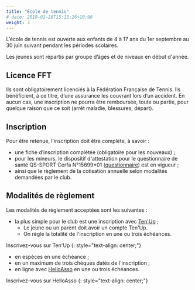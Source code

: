 ```yaml
---
title: "École de tennis"
# date: 2019-01-28T15:15:26+10:00
weight: 3
---
```

L’école de tennis est ouverte aux enfants de 4 à 17 ans du 1er septembre au 30 juin suivant pendant les périodes scolaires.
<!--more-->


Les jeunes sont répartis par groupe d’âges et de niveaux en début d'année.


## Licence FFT
Ils sont obligatoirement licenciés à la Fédération Française de Tennis.
Ils bénéficient, à ce titre, d’une assurance les couvrant lors d’un accident.
En aucun cas, une inscription ne pourra être remboursée, toute ou partie, pour quelque raison que ce soit (arrêt maladie, blessures, départ).


## Inscription
Pour être retenue, l’inscription doit être complète, à savoir :
- une fiche d’inscription complétée (obligatoire pour les nouveaux) ;
- pour les mineurs, le dispositif d'attestation pour le questionnaire de santé QS-SPORT Cerfa N°15699*01 ([questionnaire](/assets/adhesion/attestation-ou-certificat-medical.pdf)) est en vigueur ;
- ainsi que le règlement de la cotisation annuelle selon modalités demandées par le club.


## Modalités de règlement

Les modalités de règlement acceptées sont les suivantes :

- la plus simple pour le club est une inscription avec [Ten'Up](https://tenup.fft.fr/club/62060274/offres) ;
  - Le jeune ou un parent doit avoir un compte Ten'Up.
  - On règle la totalité de l'inscription en une ou trois échéances.

<a class="button button-primary" style="text-decoration: none; text-align: center" href="https://tenup.fft.fr/club/62060274/offres">Inscrivez-vous sur Ten'Up</a>
{: style="text-align: center;"}

- en espèces en une échéance ;
- en un maximum de trois chèques datés de l'inscription ;
- en ligne avec [HelloAsso](https://www.helloasso.com/associations/tennis-club-gorbella/adhesions/ecole-de-tennis) en une ou trois échéances.

<a class="button button-primary" style="text-decoration: none; text-align: center" href="https://www.helloasso.com/associations/tennis-club-gorbella/adhesions/ecole-de-tennis">Inscrivez-vous sur HelloAsso</a>
{: style="text-align: center;"}
